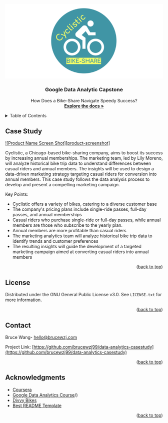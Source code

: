 
<a name="readme-top"></a>

<!-- PROJECT LOGO -->
<br />
<div align="center">
 <img src="images/banner.png">
  <h3 align="center">Google Data Analytic Capstone</h3>
  <p align="center">
    How Does a Bike-Share Navigate Speedy Success?
    <br />
    <a href="CaseStudy.pdf"><strong>Explore the docs »</strong></a>
    <br />
  </p>
</div>

<!-- TABLE OF CONTENTS -->
<details>
  <summary>Table of Contents</summary>
  <ol>
    <li><a href="#case-study">Case Study</a></li>
    <li><a href="#ask">Ask</a></li>
    <li><a href="#prepare">Prepare</a></li>
    <li><a href="#process">Process</a></li>
    <li><a href="#analyze">Analyze</a></li>
    <li><a href="#share">Share</a></li>
    <li><a href="#act">Act</a></li>
    <li><a href="#acknowledgments">Acknowledgments</a></li>
  </ol>
</details>

<!-- CASE STUDY -->
## Case Study

[![Product Name Screen Shot][product-screenshot]](https://example.com)

Cyclistic, a Chicago-based bike-sharing company, aims to boost its success by increasing annual memberships. The marketing team, led by Lily Moreno, will analyze historical bike trip data to understand differences between casual riders and annual members. The insights will be used to design a data-driven marketing strategy targeting casual riders for conversion into annual members. This case study follows the data analysis process to develop and present a compelling marketing campaign.

Key Points:

- Cyclistic offers a variety of bikes, catering to a diverse customer base
- The company's pricing plans include single-ride passes, full-day passes, and annual memberships
- Casual riders who purchase single-ride or full-day passes, while annual members are those who subscribe to the yearly plan. 
- Annual members are more profitable than casual riders
- The marketing analytics team will analyze historical bike trip data to identify trends and customer preferences
- The resulting insights will guide the development of a targeted marketing campaign aimed at converting casual riders into annual members

<p align="right">(<a href="#readme-top">back to top</a>)</p>


<!-- LICENSE -->
## License

Distributed under the GNU General Public License v3.0. See `LICENSE.txt` for more information.

<p align="right">(<a href="#readme-top">back to top</a>)</p>

<!-- CONTACT -->
## Contact

Bruce Wang- hello@brucewzj.com

Project Link: [https://github.com/brucewzj99/data-analytics-casestudy](https://github.com/brucewzj99/data-analytics-casestudy)

<p align="right">(<a href="#readme-top">back to top</a>)</p>

<!-- ACKNOWLEDGMENTS -->
## Acknowledgments

* [Coursera](https://www.coursera.org/)
* [Google Data Analytics Course](https://grow.google/certificates/data-analytics/#?modal_active=none)/)
* [Divvy Bikes](https://divvybikes.com/)
* [Best README Template](https://github.com/othneildrew/Best-README-Template)

<p align="right">(<a href="#readme-top">back to top</a>)</p>

